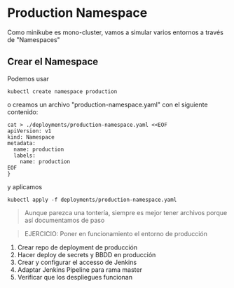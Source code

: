 # Production Namespace

Como minikube es mono-cluster, vamos a simular varios entornos a través de "Namespaces"

## Crear el Namespace

Podemos usar 
```
kubectl create namespace production
```

o creamos un archivo "production-namespace.yaml" con el siguiente contenido:

```
cat > ./deployments/production-namespace.yaml <<EOF
apiVersion: v1
kind: Namespace
metadata:
  name: production
  labels:
    name: production
EOF
}
```

y aplicamos
```
kubectl apply -f deployments/production-namespace.yaml
```

> Aunque parezca una tontería, siempre es mejor tener archivos porque así documentamos de paso

> EJERCICIO: Poner en funcionamiento el entorno de producción

1. Crear repo de deployment de producción
2. Hacer deploy de secrets y BBDD en producción
3. Crear y configurar el accesso de Jenkins
4. Adaptar Jenkins Pipeline para rama master
5. Verificar que los despliegues funcionan
